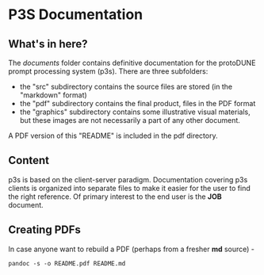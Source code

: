 # P3S Documentation
## What's in here?
The *documents* folder contains definitive documentation for the protoDUNE prompt processing system (p3s). There are
three subfolders:
- the "src" subdirectory contains the source files are stored (in the "markdown" format)
- the "pdf" subdirectory contains the final product, files in the PDF format
- the "graphics" subdirectory contains some illustrative visual materials, but these images are not necessarily a part of any other document.

A PDF version of this "README" is included in the pdf directory.

## Content

p3s is based on the client-server paradigm.
Documentation covering p3s clients is organized into separate
files to make it easier for the user to find the right reference.
Of primary interest to the end user is the **JOB** document.


## Creating PDFs
In case anyone want to rebuild a PDF (perhaps from a fresher **md** source) -

```
pandoc -s -o README.pdf README.md
```

